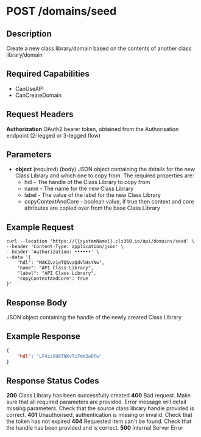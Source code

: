 # POST /domains/seed

## Description
Create a new class library/domain based on the contents of another class library/domain

## Required Capabilities
* CanUseAPI
* CanCreateDomain
## Request Headers

**Authorization** OAuth2 bearer token, obtained from the Authorisation endpoint (2-legged or 3-legged flow)

## Parameters
* **object** (required) (body) JSON object containing the details for the new Class Library and which one to copy from. The required properties are:
    * hdl - The handle of the Class Library to copy from
    * name - The name for the new Class Library
    * label - The value of the label for the new Class Library
    * copyContextAndCore - boolean value, if true then context and core attributes are copied over from the base Class Library

## Example Request
```
curl --location 'https://{{systemName}}.cls360.io/api/domains/seed' \
--header 'Content-Type: application/json' \
--header 'Authorization: ••••••' \
--data '{
    "hdl": "MAKZvz1eTQSvaQdvlHsYNw",
    "name": "API Class Library",
    "label": "API Class Library",
    "copyContextAndCore": true
}'
```

## Response Body
JSON object containing the handle of the newly created Class Library

## Example Response
```JSON
{
    "hdl": "LF4zzSU8TNKvTiFmA3wDfw"
}
```

## Response Status Codes
**200** Class Library has been successfully created
**400** Bad request. Make sure that all required parameters are provided. Error message will detail missing parameters.
Check that the source class library handle provided is correct.
**401** Unauthorised, authentication is missing or invalid. Check that the token has not expired
**404** Requested item can't be found. Check that the handle has been provided and is correct.
**500** Internal Server Error


